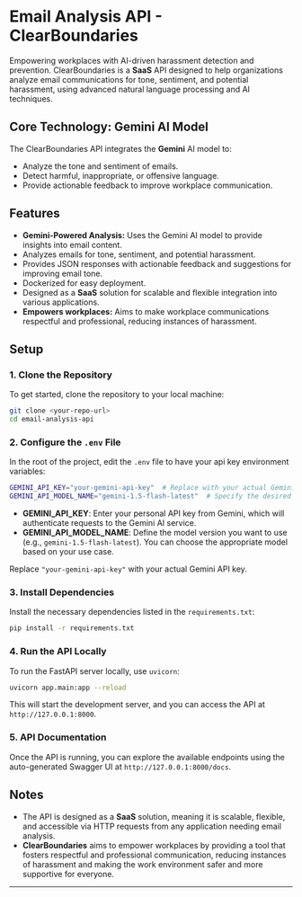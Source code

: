 # Email Analysis API - ClearBoundaries

Empowering workplaces with AI-driven harassment detection and prevention. ClearBoundaries is a **SaaS** API designed to help organizations analyze email communications for tone, sentiment, and potential harassment, using advanced natural language processing and AI techniques.

## Core Technology: **Gemini AI Model**

The ClearBoundaries API integrates the **Gemini** AI model to:
- Analyze the tone and sentiment of emails.
- Detect harmful, inappropriate, or offensive language.
- Provide actionable feedback to improve workplace communication.

## Features
- **Gemini-Powered Analysis:** Uses the Gemini AI model to provide insights into email content.
- Analyzes emails for tone, sentiment, and potential harassment.
- Provides JSON responses with actionable feedback and suggestions for improving email tone.
- Dockerized for easy deployment.
- Designed as a **SaaS** solution for scalable and flexible integration into various applications.
- **Empowers workplaces:** Aims to make workplace communications respectful and professional, reducing instances of harassment.

## Setup

### 1. Clone the Repository
To get started, clone the repository to your local machine:

```bash
git clone <your-repo-url>
cd email-analysis-api
```

### 2. Configure the `.env` File
In the root of the project, edit the `.env` file to have your api key environment variables:

```bash
GEMINI_API_KEY="your-gemini-api-key"  # Replace with your actual Gemini API key
GEMINI_API_MODEL_NAME="gemini-1.5-flash-latest"  # Specify the desired Gemini model version or keep the default
```

- **GEMINI_API_KEY**: Enter your personal API key from Gemini, which will authenticate requests to the Gemini AI service.
- **GEMINI_API_MODEL_NAME**: Define the model version you want to use (e.g., `gemini-1.5-flash-latest`). You can choose the appropriate model based on your use case.


Replace `"your-gemini-api-key"` with your actual Gemini API key.

### 3. Install Dependencies
Install the necessary dependencies listed in the `requirements.txt`:

```bash
pip install -r requirements.txt
```

### 4. Run the API Locally
To run the FastAPI server locally, use `uvicorn`:

```bash
uvicorn app.main:app --reload
```

This will start the development server, and you can access the API at `http://127.0.0.1:8000`.

### 5. API Documentation
Once the API is running, you can explore the available endpoints using the auto-generated Swagger UI at `http://127.0.0.1:8000/docs`.


## Notes
- The API is designed as a **SaaS** solution, meaning it is scalable, flexible, and accessible via HTTP requests from any application needing email analysis.
- **ClearBoundaries** aims to empower workplaces by providing a tool that fosters respectful and professional communication, reducing instances of harassment and making the work environment safer and more supportive for everyone.

---

